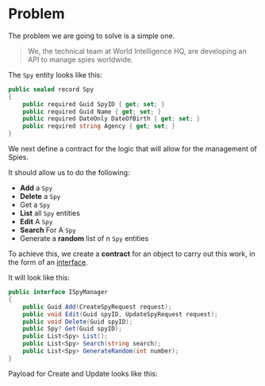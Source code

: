 # Problem

The problem we are going to solve is a simple one.

> We, the technical team at World Intelligence HQ, are developing an API to manage spies worldwide.

The `Spy` entity looks like this:

```c#
public sealed record Spy
{
    public required Guid SpyID { get; set; }
    public required Guid Name { get; set; }
    public required DateOnly DateOfBirth { get; set; }
    public required string Agency { get; set; }
}
```

We next define a contract for the logic that will allow for the management of Spies.

It should allow us to do the following:

- **Add** a `Spy`
- **Delete** a `Spy`
- Get a `Spy`
- **List** all `Spy` entities
- **Edit** A `Spy`
- **Search** For A `Spy`
- Generate a **random** list of n `Spy` entities

To achieve this, we create a **contract** for an object to carry out this work, in the form of an [interface](https://learn.microsoft.com/en-us/dotnet/csharp/language-reference/keywords/interface).

It will look like this:

```c#
public interface ISpyManager
{
    public Guid Add(CreateSpyRequest request);
    public void Edit(Guid spyID, UpdateSpyRequest request);
    public void Delete(Guid spyID);
    public Spy? Get(Guid spyID);
    public List<Spy> List();
    public List<Spy> Search(string search);
    public List<Spy> GenerateRandom(int number);
}
```

Payload for Create and Update looks like this:


